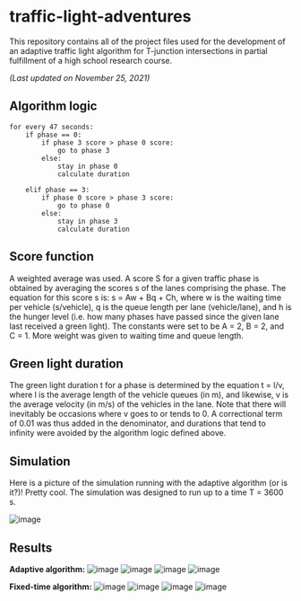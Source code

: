 # traffic-light-adventures
This repository contains all of the project files used for the development of an adaptive traffic light algorithm for T-junction intersections in partial fulfillment of a high school research course.

_(Last updated on November 25, 2021)_

## Algorithm logic

```
for every 47 seconds:
    if phase == 0:
        if phase 3 score > phase 0 score:
            go to phase 3
        else:
            stay in phase 0
            calculate duration
            
    elif phase == 3:
        if phase 0 score > phase 3 score:
            go to phase 0
        else:    
            stay in phase 3
            calculate duration
```

## Score function

A weighted average was used. A score S for a given traffic phase is obtained by averaging the scores s of the lanes comprising the phase. The equation for this score s is: s = Aw + Bq + Ch, where w is the waiting time per vehicle (s/vehicle), q is the queue length per lane (vehicle/lane), and h is the hunger level (i.e. how many phases have passed since the given lane last received a green light). The constants were set to be A = 2, B = 2, and C = 1. More weight was given to waiting time and queue length.

## Green light duration

The green light duration t for a phase is determined by the equation t = l/v, where l is the average length of the vehicle queues (in m), and likewise, v is the average velocity (in m/s) of the vehicles in the lane. Note that there will inevitably be occasions where v goes to or tends to 0. A correctional term of 0.01 was thus added in the denominator, and durations that tend to infinity were avoided by the algorithm logic defined above. 

## Simulation

Here is a picture of the simulation running with the adaptive algorithm (or is it?)! Pretty cool. The simulation was designed to run up to a time T = 3600 s.

![image](https://user-images.githubusercontent.com/75599698/143374379-6b4b1fed-1b98-47b2-ade7-2b9722e0d77a.png)

## Results

**Adaptive algorithm:**
![image](https://user-images.githubusercontent.com/75599698/143375687-bce3d8c8-e691-417c-af63-48942600a484.png)
![image](https://user-images.githubusercontent.com/75599698/143376568-7ee7fa6d-91f4-4fc2-9271-7d95303a1bd1.png)
![image](https://user-images.githubusercontent.com/75599698/143376594-1803c356-e303-4ade-84ed-76523f70aea0.png)
![image](https://user-images.githubusercontent.com/75599698/143376602-9875aaf1-426f-409c-b55f-4c9f16dc8d25.png)

**Fixed-time algorithm:**
![image](https://user-images.githubusercontent.com/75599698/143375087-89a3e810-b1bb-4fb0-a8e2-4bd407ca98f7.png)
![image](https://user-images.githubusercontent.com/75599698/143376671-5536ef9b-029a-4d9a-96b8-87a466e38688.png)
![image](https://user-images.githubusercontent.com/75599698/143376681-36342697-7d6c-4941-af20-ae3b46e46b51.png)
![image](https://user-images.githubusercontent.com/75599698/143376685-9583ce0d-943e-4f02-8567-6a64ca272a48.png)
